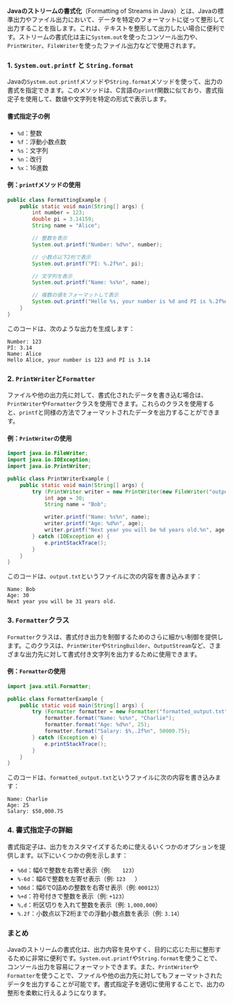 **Javaのストリームの書式化**（Formatting of Streams in Java）とは、Javaの標準出力やファイル出力において、データを特定のフォーマットに従って整形して出力することを指します。これは、テキストを整形して出力したい場合に便利です。ストリームの書式化は主に`System.out`を使ったコンソール出力や、`PrintWriter`、`FileWriter`を使ったファイル出力などで使用されます。

### 1. `System.out.printf` と `String.format`

Javaの`System.out.printf`メソッドや`String.format`メソッドを使って、出力の書式を指定できます。このメソッドは、C言語の`printf`関数に似ており、書式指定子を使用して、数値や文字列を特定の形式で表示します。

#### 書式指定子の例

- `%d`：整数
- `%f`：浮動小数点数
- `%s`：文字列
- `%n`：改行
- `%x`：16進数

#### 例：`printf`メソッドの使用

```java
public class FormattingExample {
    public static void main(String[] args) {
        int number = 123;
        double pi = 3.14159;
        String name = "Alice";

        // 整数を表示
        System.out.printf("Number: %d%n", number);

        // 小数点以下2桁で表示
        System.out.printf("PI: %.2f%n", pi);

        // 文字列を表示
        System.out.printf("Name: %s%n", name);

        // 複数の値をフォーマットして表示
        System.out.printf("Hello %s, your number is %d and PI is %.2f%n", name, number, pi);
    }
}
```

このコードは、次のような出力を生成します：

```
Number: 123
PI: 3.14
Name: Alice
Hello Alice, your number is 123 and PI is 3.14
```

### 2. `PrintWriter`と`Formatter`

ファイルや他の出力先に対して、書式化されたデータを書き込む場合は、`PrintWriter`や`Formatter`クラスを使用できます。これらのクラスを使用すると、`printf`と同様の方法でフォーマットされたデータを出力することができます。

#### 例：`PrintWriter`の使用

```java
import java.io.FileWriter;
import java.io.IOException;
import java.io.PrintWriter;

public class PrintWriterExample {
    public static void main(String[] args) {
        try (PrintWriter writer = new PrintWriter(new FileWriter("output.txt"))) {
            int age = 30;
            String name = "Bob";

            writer.printf("Name: %s%n", name);
            writer.printf("Age: %d%n", age);
            writer.printf("Next year you will be %d years old.%n", age + 1);
        } catch (IOException e) {
            e.printStackTrace();
        }
    }
}
```

このコードは、`output.txt`というファイルに次の内容を書き込みます：

```
Name: Bob
Age: 30
Next year you will be 31 years old.
```

### 3. `Formatter`クラス

`Formatter`クラスは、書式付き出力を制御するためのさらに細かい制御を提供します。このクラスは、`PrintWriter`や`StringBuilder`、`OutputStream`など、さまざまな出力先に対して書式付き文字列を出力するために使用できます。

#### 例：`Formatter`の使用

```java
import java.util.Formatter;

public class FormatterExample {
    public static void main(String[] args) {
        try (Formatter formatter = new Formatter("formatted_output.txt")) {
            formatter.format("Name: %s%n", "Charlie");
            formatter.format("Age: %d%n", 25);
            formatter.format("Salary: $%,.2f%n", 50000.75);
        } catch (Exception e) {
            e.printStackTrace();
        }
    }
}
```

このコードは、`formatted_output.txt`というファイルに次の内容を書き込みます：

```
Name: Charlie
Age: 25
Salary: $50,000.75
```

### 4. 書式指定子の詳細

書式指定子は、出力をカスタマイズするために使えるいくつかのオプションを提供します。以下にいくつかの例を示します：

- `%6d`：幅6で整数を右寄せ表示（例: `   123`）
- `%-6d`：幅6で整数を左寄せ表示（例: `123   `）
- `%06d`：幅6で0詰めの整数を右寄せ表示（例: `000123`）
- `%+d`：符号付きで整数を表示（例: `+123`）
- `%,d`：桁区切りを入れて整数を表示（例: `1,000,000`）
- `%.2f`：小数点以下2桁までの浮動小数点数を表示（例: `3.14`）

### まとめ

Javaのストリームの書式化は、出力内容を見やすく、目的に応じた形に整形するために非常に便利です。`System.out.printf`や`String.format`を使うことで、コンソール出力を容易にフォーマットできます。また、`PrintWriter`や`Formatter`を使うことで、ファイルや他の出力先に対してもフォーマットされたデータを出力することが可能です。書式指定子を適切に使用することで、出力の整形を柔軟に行えるようになります。
